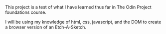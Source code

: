 This project is a test of what I have learned thus far in The Odin Project 
foundations course. 

I will be using my knowledge of html, css, javascript, and the DOM to create a 
browser version of an Etch-A-Sketch.